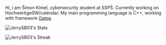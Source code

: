 Hi, i am Šimon Kimel, cybersecurity student at SSPŠ.
Currently working on HochwertigeSW/calendar.
My main programming language is C++, working with framework [Oatpp](https://github.com/oatpp/oatpp)

![JerrySB03's Stats](https://github-readme-stats.vercel.app/api?username=JerrySB03&theme=vue-dark&show_icons=true&hide_border=true&count_private=true)

![JerrySB03's Streak](https://github-readme-streak-stats.herokuapp.com/?user=JerrySB03&theme=vue-dark&hide_border=true)


<!--
**JerrySB03/JerrySB03** is a ✨ _special_ ✨ repository because its `README.md` (this file) appears on your GitHub profile.

Here are some ideas to get you started:

- 🔭 I’m currently working on ...
- 🌱 I’m currently learning ...
- 👯 I’m looking to collaborate on ...
- 🤔 I’m looking for help with ...
- 💬 Ask me about ...
- 📫 How to reach me: ...
- 😄 Pronouns: ...
- ⚡ Fun fact: ...
-->
